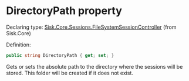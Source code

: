 <!--

Copyrights 2023 Sisk Framework - CypherPotato
Published under MIT license

!!! DO NOT EDIT THIS FILE !!!
This file was generated by a tool in the Sisk package. To edit the information in this documentation,
edit the XML documentation present in the Sisk source code.

-->


# DirectoryPath property

Declaring type: [Sisk.Core.Sessions.FileSystemSessionController](/read?q=/contents/spec/Sisk.Core.Sessions.FileSystemSessionController.md) (from Sisk.Core)


Definition:

```cs
public string DirectoryPath { get; set; }
```

Gets or sets the absolute path to the directory where the sessions will be stored. This folder will be created if it does not exist.

